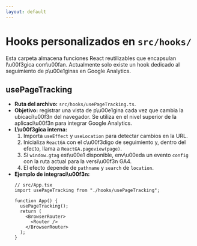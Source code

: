 ```yaml
---
layout: default
---
```


# Hooks personalizados en `src/hooks/`

Esta carpeta almacena funciones React reutilizables que encapsulan l\u00f3gica com\u00fan. Actualmente solo existe un hook dedicado al seguimiento de p\u00e1ginas en Google Analytics.

## usePageTracking
- **Ruta del archivo:** `src/hooks/usePageTracking.ts`.
- **Objetivo:** registrar una vista de p\u00e1gina cada vez que cambia la ubicaci\u00f3n del navegador. Se utiliza en el nivel superior de la aplicaci\u00f3n para integrar Google Analytics.
- **L\u00f3gica interna:**
  1. Importa `useEffect` y `useLocation` para detectar cambios en la URL.
  2. Inicializa `ReactGA` con el c\u00f3digo de seguimiento y, dentro del efecto, llama a `ReactGA.pageview(page)`.
  3. Si `window.gtag` est\u00e1 disponible, env\u00eda un evento `config` con la ruta actual para la versi\u00f3n GA4.
  4. El efecto depende de `pathname` y `search` de `location`.
- **Ejemplo de integraci\u00f3n:**
  ```tsx
  // src/App.tsx
  import usePageTracking from "./hooks/usePageTracking";

  function App() {
    usePageTracking();
    return (
      <BrowserRouter>
        <Router />
      </BrowserRouter>
    );
  }
  ```
